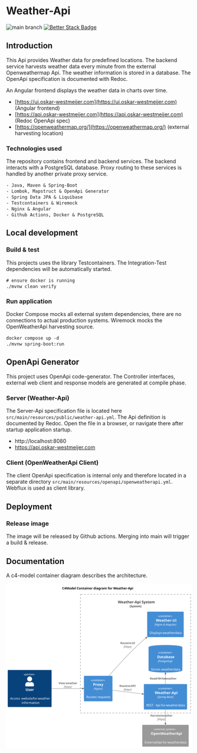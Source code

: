 # Weather-Api

![main branch](https://github.com/OskarWestmeijer/weather-api/actions/workflows/main-build-test-release.yml/badge.svg)
[![Better Stack Badge](https://uptime.betterstack.com/status-badges/v1/monitor/vmxk.svg)](https://uptime.betterstack.com/?utm_source=status_badge)

## Introduction

This Api provides Weather data for predefined locations. The backend service harvests weather data every minute
from the external Openweathermap Api. The weather information is stored in a database. The OpenApi specification is documented with Redoc.

An Angular frontend displays the weather data in charts over time.

- [https://ui.oskar-westmeijer.com](https://ui.oskar-westmeijer.com) (Angular frontend)
- [https://api.oskar-westmeijer.com](https://api.oskar-westmeijer.com) (Redoc OpenApi spec)
- [https://openweathermap.org/](https://openweathermap.org/) (external harvesting location)

### Technologies used

The repository contains frontend and backend services. The backend interacts with a PostgreSQL database.
Proxy routing to these services is handled by another private proxy service.

```
- Java, Maven & Spring-Boot
- Lombok, Mapstruct & OpenApi Generator
- Spring Data JPA & Liquibase
- Testcontainers & Wiremock
- Nginx & Angular
- Github Actions, Docker & PostgreSQL
```

## Local development

### Build & test

This projects uses the library Testcontainers. The Integration-Test dependencies will be automatically started.

```
# ensure docker is running
./mvnw clean verify
```

### Run application

Docker Compose mocks all external system dependencies, there are no connections to actual production systems.
Wiremock mocks the OpenWeatherApi harvesting source.

```
docker compose up -d
./mvnw spring-boot:run
```

## OpenApi Generator

This project uses OpenApi code-generator. The Controller interfaces, external web client and response models are generated at compile phase.

### Server (Weather-Api)

The Server-Api specification file is located here `src/main/resources/public/weather-api.yml`. The Api definition is documented by Redoc.
Open the file in a browser, or navigate there after startup application startup.

- http://localhost:8080
- https://api.oskar-westmeijer.com

### Client (OpenWeatherApi Client)

The client OpenApi specification is internal only and therefore located in a separate
directory `src/main/resources/openapi/openweatherapi.yml`. Webflux is used as
client library.

## Deployment

### Release image

The image will be released by Github actions. Merging into main will trigger a build & release.

## Documentation

A c4-model container diagram describes the architecture.

![Alt c4-model system context diagram](docs/c4model/c4_container.svg)
